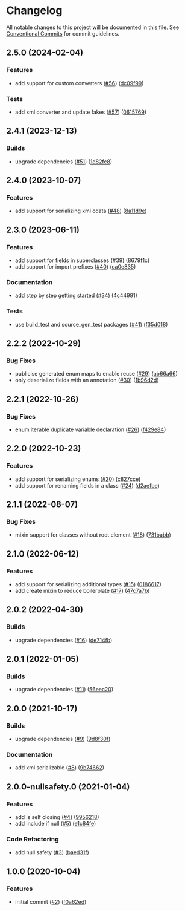 # Changelog

All notable changes to this project will be documented in this file. See [Conventional Commits](https://www.conventionalcommits.org) for commit guidelines.

## 2.5.0 (2024-02-04)

### Features

* add support for custom converters ([#56](https://github.com/tnc1997/dart-xml-serializable/issues/56)) ([dc09f99](https://github.com/tnc1997/dart-xml-serializable/commit/dc09f99a4f8d039678e1477d44d163b05d5c5bf6))

### Tests

* add xml converter and update fakes ([#57](https://github.com/tnc1997/dart-xml-serializable/issues/57)) ([0615769](https://github.com/tnc1997/dart-xml-serializable/commit/0615769a7a61dea8445711023be4f0ff71da481c))

## 2.4.1 (2023-12-13)

### Builds

* upgrade dependencies ([#51](https://github.com/tnc1997/dart-xml-serializable/issues/51)) ([1d82fc8](https://github.com/tnc1997/dart-xml-serializable/commit/1d82fc8db40b30328079cac515ac7b180dbf6636))

## 2.4.0 (2023-10-07)

### Features

* add support for serializing xml cdata ([#48](https://github.com/tnc1997/dart-xml-serializable/issues/48)) ([8a11d9e](https://github.com/tnc1997/dart-xml-serializable/commit/8a11d9e95610e05becf5406eab531c457f5b92f8))

## 2.3.0 (2023-06-11)

### Features

* add support for fields in superclasses ([#39](https://github.com/tnc1997/dart-xml-serializable/issues/39)) ([8679f1c](https://github.com/tnc1997/dart-xml-serializable/commit/8679f1c0c48b18743c7cac7404ef793d84706d0a))
* add support for import prefixes ([#40](https://github.com/tnc1997/dart-xml-serializable/issues/40)) ([ca0e835](https://github.com/tnc1997/dart-xml-serializable/commit/ca0e835cb95fdc229c0303c09b79d5ea759897bc))

### Documentation

* add step by step getting started ([#34](https://github.com/tnc1997/dart-xml-serializable/issues/34)) ([4c44991](https://github.com/tnc1997/dart-xml-serializable/commit/4c449910ffbaf6453a50e3fe1ef324066e9a941e))

### Tests

* use build_test and source_gen_test packages ([#41](https://github.com/tnc1997/dart-xml-serializable/issues/41)) ([f35d018](https://github.com/tnc1997/dart-xml-serializable/commit/f35d0186b138a293236d26391bba8dd178600eb4))

## 2.2.2 (2022-10-29)

### Bug Fixes

* publicise generated enum maps to enable reuse ([#29](https://github.com/tnc1997/dart-xml-serializable/issues/29)) ([ab66a66](https://github.com/tnc1997/dart-xml-serializable/commit/ab66a665e92ad92d11055a404e3d444fa4556bb2))
* only deserialize fields with an annotation ([#30](https://github.com/tnc1997/dart-xml-serializable/issues/30)) ([1b96d2d](https://github.com/tnc1997/dart-xml-serializable/commit/1b96d2d2ef323a2e58054760b30720d45e6cf9af))

## 2.2.1 (2022-10-26)

### Bug Fixes

* enum iterable duplicate variable declaration ([#26](https://github.com/tnc1997/dart-xml-serializable/issues/26)) ([f429e84](https://github.com/tnc1997/dart-xml-serializable/commit/f429e84e25dae00ffc20b293c287b48f68b66f72))

## 2.2.0 (2022-10-23)

### Features

* add support for serializing enums ([#20](https://github.com/tnc1997/dart-xml-serializable/issues/20)) ([c827cce](https://github.com/tnc1997/dart-xml-serializable/commit/c827cce956d43968e78e6939719c4742968895c9))
* add support for renaming fields in a class ([#24](https://github.com/tnc1997/dart-xml-serializable/issues/24)) ([d2aefbe](https://github.com/tnc1997/dart-xml-serializable/commit/d2aefbe2d76d41c756fa4163e1584077400d271c))

## 2.1.1 (2022-08-07)

### Bug Fixes

* mixin support for classes without root element ([#18](https://github.com/tnc1997/dart-xml-serializable/issues/18)) ([731babb](https://github.com/tnc1997/dart-xml-serializable/commit/731babb2f627daa9eb395616a9857124cd66bb15))

## 2.1.0 (2022-06-12)

### Features

* add support for serializing additional types ([#15](https://github.com/tnc1997/dart-xml-serializable/issues/15)) ([0186617](https://github.com/tnc1997/dart-xml-serializable/commit/0186617c0bbdfe649818b36f98efcb26ca5b05f7))
* add create mixin to reduce boilerplate ([#17](https://github.com/tnc1997/dart-xml-serializable/issues/17)) ([47c7a7b](https://github.com/tnc1997/dart-xml-serializable/commit/47c7a7b7debfd82ff333573cf977450316a07c55))

## 2.0.2 (2022-04-30)

### Builds

* upgrade dependencies ([#16](https://github.com/tnc1997/dart-xml-serializable/issues/16)) ([de714fb](https://github.com/tnc1997/dart-xml-serializable/commit/de714fbcf413dd96200e23615d3ea580958d4ff0))

## 2.0.1 (2022-01-05)

### Builds

* upgrade dependencies ([#11](https://github.com/tnc1997/dart-xml-serializable/issues/11)) ([56eec20](https://github.com/tnc1997/dart-xml-serializable/commit/56eec207fc9bed4007768656749618cbe9b878e3))

## 2.0.0 (2021-10-17)

### Builds

* upgrade dependencies ([#9](https://github.com/tnc1997/dart-xml-serializable/issues/9)) ([9d8f30f](https://github.com/tnc1997/dart-xml-serializable/commit/9d8f30faf697edb0a88298f0b0d662059369fca1))

### Documentation

* add xml serializable ([#8](https://github.com/tnc1997/dart-xml-serializable/issues/8)) ([9b74662](https://github.com/tnc1997/dart-xml-serializable/commit/9b746624158eb389bfb3d3fcd53d160fc6153bfb))

## 2.0.0-nullsafety.0 (2021-01-04)

### Features

* add is self closing ([#4](https://github.com/tnc1997/dart-xml-serializable/issues/4)) ([9956218](https://github.com/tnc1997/dart-xml-serializable/commit/9956218380b58aa1cd43fbd2245bdc3db250f102))
* add include if null ([#5](https://github.com/tnc1997/dart-xml-serializable/issues/5)) ([e1c84fe](https://github.com/tnc1997/dart-xml-serializable/commit/e1c84fe3507b904160f0230c3a60508fc9191fa9))

### Code Refactoring

* add null safety ([#3](https://github.com/tnc1997/dart-xml-serializable/issues/3)) ([baed31f](https://github.com/tnc1997/dart-xml-serializable/commit/baed31fdfea01561af42599a9fa9b734077f9cce))

## 1.0.0 (2020-10-04)

### Features

* initial commit ([#2](https://github.com/tnc1997/dart-xml-serializable/issues/2)) ([f0a62ed](https://github.com/tnc1997/dart-xml-serializable/commit/f0a62ed929ab256666ee61ed41a91eaa7748b3d3))
